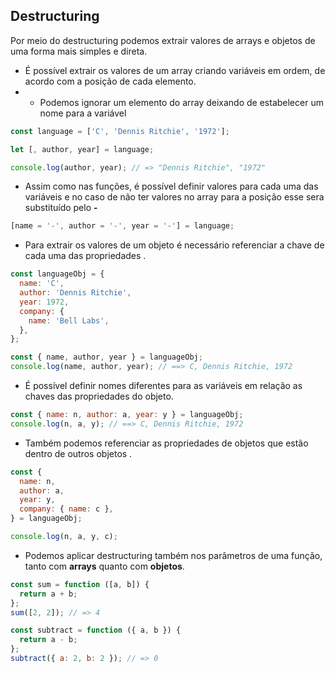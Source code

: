## Destructuring

Por meio do destructuring podemos extrair valores de arrays e objetos de uma forma mais simples e direta.

- É possível extrair os valores de um array criando variáveis em ordem, de acordo com a posição de cada elemento.
- - Podemos ignorar um elemento do array deixando de estabelecer um nome para a variável

```js
const language = ['C', 'Dennis Ritchie', '1972'];

let [, author, year] = language;

console.log(author, year); // => "Dennis Ritchie", "1972"
```

- Assim como nas funções, é possível definir valores para cada uma das variáveis e no caso de não ter valores no array para a posição esse sera substituído pelo **-**

```js
[name = '-', author = '-', year = '-'] = language;
```

- Para extrair os valores de um objeto é necessário referenciar a chave de cada uma das propriedades
  .

```js
const languageObj = {
  name: 'C',
  author: 'Dennis Ritchie',
  year: 1972,
  company: {
    name: 'Bell Labs',
  },
};

const { name, author, year } = languageObj;
console.log(name, author, year); // ==> C, Dennis Ritchie, 1972
```

- É possível definir nomes diferentes para as variáveis em relação as chaves das propriedades do objeto.

```js
const { name: n, author: a, year: y } = languageObj;
console.log(n, a, y); // ==> C, Dennis Ritchie, 1972
```

- Também podemos referenciar as propriedades de objetos que estão dentro de outros objetos
  .

```js
const {
  name: n,
  author: a,
  year: y,
  company: { name: c },
} = languageObj;

console.log(n, a, y, c);
```

- Podemos aplicar destructuring também nos parâmetros de uma função, tanto com **arrays** quanto com **objetos**.

```js
const sum = function ([a, b]) {
  return a + b;
};
sum([2, 2]); // => 4

const subtract = function ({ a, b }) {
  return a - b;
};
subtract({ a: 2, b: 2 }); // => 0
```
